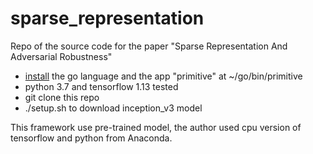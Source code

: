 # sparse_representation
Repo of the source code for the paper "Sparse Representation And Adversarial Robustness" 

* [install](https://github.com/fogleman/primitive) the go language and the app "primitive" at ~/go/bin/primitive 
* python 3.7 and tensorflow 1.13 tested
* git clone this repo
* ./setup.sh to download inception_v3 model

This framework use pre-trained model, the author used cpu version of tensorflow and python from Anaconda.
